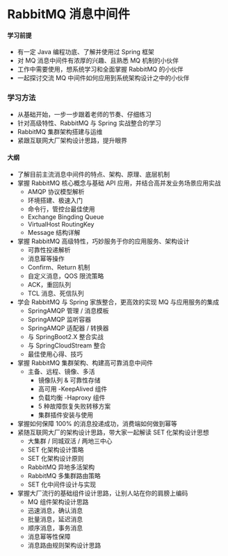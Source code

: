 # RabbitMQ 消息中间件
#### 学习前提

- 有一定 Java 编程功底、了解并使用过 Spring 框架
- 对 MQ 消息中间件有浓厚的兴趣、且熟悉 MQ 机制的小伙伴
- 工作中需要使用，想系统学习和全面掌握 RabbitMQ 的小伙伴
- 一起探讨交流 MQ 中间件如何应用到系统架构设计之中的小伙伴

### 学习方法

- 从基础开始，一步一步跟着老师的节奏、仔细练习
- 针对高级特性、RabbitMQ 与 Spring 实战整合的学习
- RabbitMQ 集群架构搭建与运维
- 紧跟互联网大厂架构设计思路，提升眼界

#### 大纲

- 了解目前主流消息中间件的特点、架构、原理、底层机制
- 掌握 RabbitMQ 核心概念与基础 API 应用，并结合高并发业务场景应用实战
  - AMQP 协议模型解析
  - 环境搭建、极速入门
  - 命令行，管控台最佳使用
  - Exchange Bingding Queue
  - VirtualHost RoutingKey
  - Message 结构详解
- 掌握 RabbitMQ 高级特性，巧妙服务于你的应用服务、架构设计
  - 可靠性投递解析
  - 消息幂等操作
  - Confirm、Return 机制
  - 自定义消息，QOS 限流策略
  - ACK，重回队列
  - TCL 消息、死信队列
- 学会 RabbitMQ 与 Spring 家族整合，更高效的实现 MQ 与应用服务的集成
  - SpringAMQP 管理 / 消息模板
  - SpringAMQP 监听容器
  - SpringAMQP 适配器 / 转换器
  - 与 SpringBoot2.X 整合实战
  - 与 SpringCloudStream 整合
  - 最佳使用心得、技巧
- 掌握 RabbitMQ 集群架构、构建高可靠消息中间件
  - 主备、远程、镜像、多活
    - 镜像队列 & 可靠性存储
    - 高可用 -KeepAlived 组件
    - 负载均衡 -Haproxy 组件
    - 5 种故障恢复失败转移方案
    - 集群插件安装与使用
- 掌握如何保障 100% 的消息投递成功，消费端如何做到幂等
- 紧随互联网大厂的架构设计思路，带大家一起解读 SET 化架构设计思想
  - 大集群 / 同城双活 / 两地三中心
  - SET 化架构设计策略
  - SET 化架构设计原则
  - RabbitMQ 异地多活架构
  - RabbitMQ 多集群路由策略
  - SET 化中间件设计与实现
- 掌握大厂流行的基础组件设计思路，让别人站在你的肩膀上编码
  - MQ 组件架构设计思路
  - 迅速消息，确认消息
  - 批量消息，延迟消息
  - 顺序消息，事务消息
  - 消息幂等性保障
  - 消息路由规则架构设计思路



###